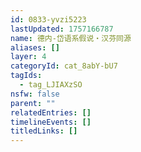 ```yaml
---
id: 0833-yvzi5223
lastUpdated: 1757166787
name: 德内-岱语系假说・汉芬同源
aliases: []
layer: 4
categoryId: cat_8abY-bU7
tagIds:
  - tag_LJIAXzSO
nsfw: false
parent: ""
relatedEntries: []
timelineEvents: []
titledLinks: []
---
```



